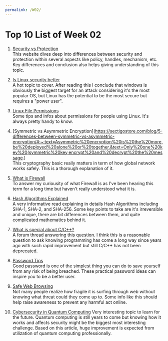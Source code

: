 ```yaml
---
permalink: /W02/
---
```


# Top 10 List of Week 02

1. [Security vs Protection](https://techdifferences.com/difference-between-security-and-protection.html)  
   This website dives deep into differences between security and protection within several aspects like policy, handles, mechanism, etc. Key differences and conclusion also helps giving understanding of this topic.
 
2. [Is Linux security better](https://www.computerworld.com/article/3252823/why-linux-is-better-than-windows-or-macos-for-security.html)  
    A hot topic to cover. After reading this I conclude that windows is obviously the biggest target for an attack considering it's the most popular OS, but Linux has the potential to be the most secure but requires a "power user".

3. [Linux File Permissions](https://www.dummies.com/computers/operating-systems/linux/linux-security-and-file-permissions/)  
    Some tips and infos about permissions for people using Linux. It's always pretty handy to know.

4. [Symmetric vs Asymmetric Encryption](https://sectigostore.com/blog/5-differences-between-symmetric-vs-asymmetric-encryption/#:~:text=Asymmetric%20encryption%20is%20the%20more,be%20deployed%20alone%20or%20together.&text=Only%20one%20key%20(symmetric%20key,encrypt%20and%20decrypt%20the%20message.)  
    This cryptography basic really matters in term of how global network works safely. This is a thorough explanation of it.

5. [What is Firewall](https://www.forcepoint.com/cyber-edu/firewall)  
    To answer my curiousity of what Firewall is as I've been hearing this term for a long time but haven't really understood what it is.

6. [Hash Algorithms Explained](https://www.thesslstore.com/blog/difference-sha-1-sha-2-sha-256-hash-algorithms/)  
    A very informative read explaining in details Hash Algorithms including SHA-1, SHA-2, and SHA-256. Some key points to take are it's irreversible and unique, there are bit differences between them, and quite complicated mathematics behind it.

7. [What is special about C/C++?](https://www.quora.com/What-is-special-about-C-and-C++-Why-do-they-never-get-outdated-even-after-the-arrival-of-Java-Python-etc)  
    A forum thread answering this question. I think this is a reasonable question to ask knowing programming has come a long way since years ago with such rapid improvement but still C/C++ has not been deprecated.

8. [Password Tips](https://blog.avast.com/strong-password-ideas)  
    Good password is one of the simplest thing you can do to save yourself from any risk of being breached. These practical password ideas can inspire you to be a better user.

9. [Safe Web Browsing](https://www.rainn.org/articles/safe-web-browsing)  
    Not many people realize how fragile it is surfing through web without knowing what threat could they come up to. Some info like this should help raise awareness to prevent any harmful act online.

10. [Cybersecurity in Quantum Computing](https://www.forbes.com/sites/forbestechcouncil/2021/01/04/how-quantum-computing-will-transform-cybersecurity/?sh=501937be7d3f)     Very interesting topic to learn for the future. Quantum computing is still years to come but knowing how it works and affects security might be the biggest most interesting challenge. Based on this article, huge improvement is expected from utilization of quantum computing professionally.